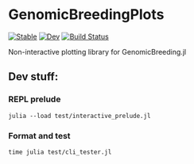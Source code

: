# GenomicBreedingPlots

[![Stable](https://img.shields.io/badge/docs-stable-blue.svg)](https://GenomicBreeding.github.io/GenomicBreedingPlots.jl/stable/)
[![Dev](https://img.shields.io/badge/docs-dev-blue.svg)](https://GenomicBreeding.github.io/GenomicBreedingPlots.jl/dev/)
[![Build Status](https://github.com/GenomicBreeding/GenomicBreedingPlots.jl/actions/workflows/CI.yml/badge.svg?branch=main)](https://github.com/GenomicBreeding/GenomicBreedingPlots.jl/actions/workflows/CI.yml?query=branch%3Amain)

Non-interactive plotting library for GenomicBreeding.jl

## Dev stuff:

### REPL prelude

```shell
julia --load test/interactive_prelude.jl
```

### Format and test

```shell
time julia test/cli_tester.jl
```
